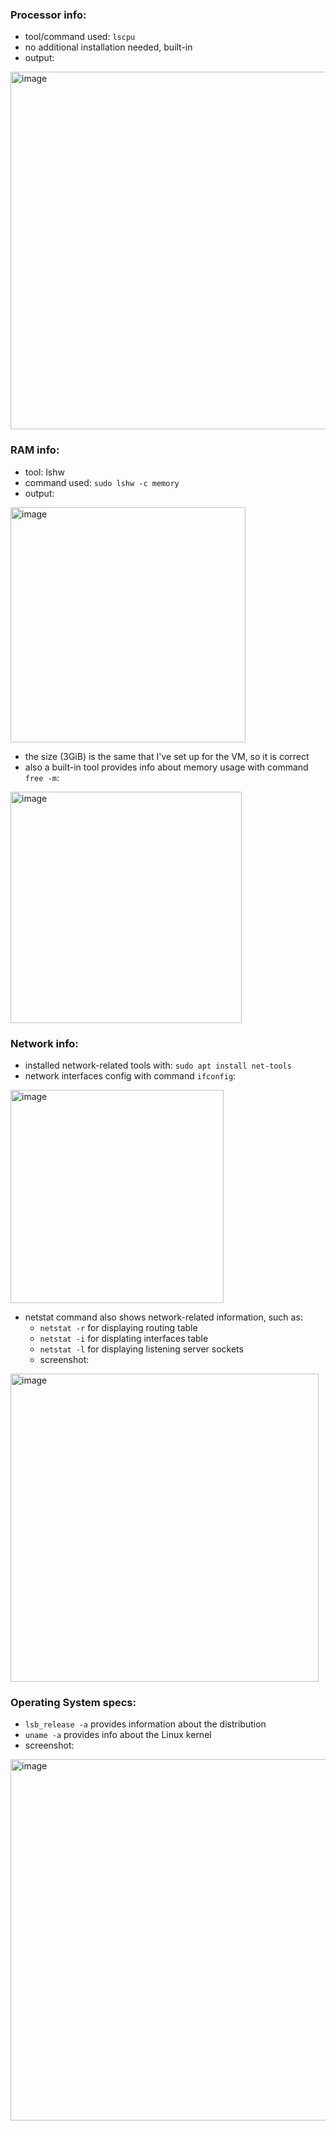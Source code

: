 ### Processor info:
- tool/command used: `lscpu`
- no additional installation needed, built-in
- output:
<img width="572" alt="image" src="https://github.com/dariamikl/labs/assets/32385940/705fc7c0-a503-4b58-9a68-b93385ae00be">

### RAM info:
- tool: lshw
- command used: `sudo lshw -c memory`
- output:
<img width="376" alt="image" src="https://github.com/dariamikl/labs/assets/32385940/7900cb1e-b714-4122-831f-220ad0254417">

- the size (3GiB) is the same that I've set up for the VM, so it is correct
- also a built-in tool provides info about memory usage with command `free -m`:
<img width="370" alt="image" src="https://github.com/dariamikl/labs/assets/32385940/62422fd9-d1d6-4a26-adc8-ae622716c4cc">

### Network info:
- installed network-related tools with: `sudo apt install net-tools`
- network interfaces config with command `ifconfig`:
<img width="341" alt="image" src="https://github.com/dariamikl/labs/assets/32385940/56b6de13-9062-4c78-acee-a696ae6e7eb3">

- netstat command also shows network-related information, such as:
  - `netstat -r` for displaying routing table
  - `netstat -i` for displating interfaces table
  - `netstat -l` for displaying listening server sockets
  - screenshot:
<img width="493" alt="image" src="https://github.com/dariamikl/labs/assets/32385940/1c9a52f6-1468-4b1f-9b15-c7831b6e061b">

### Operating System specs:
- `lsb_release -a` provides information about the distribution
- `uname -a` provides info about the Linux kernel
- screenshot:
<img width="578" alt="image" src="https://github.com/dariamikl/labs/assets/32385940/bd5b81b5-0d63-4a80-a301-3cb03973e321">
